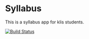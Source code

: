 # Syllabus
This is a syllabus app for klis students.

[![Build Status](https://travis-ci.org/makky3939/Syllabus.svg?branch=master)](https://travis-ci.org/makky3939/Syllabus)
